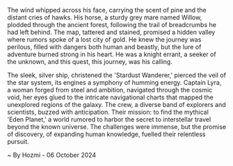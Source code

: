 
The wind whipped across his face, carrying the scent of pine and the distant cries of hawks. His horse, a sturdy grey mare named Willow, plodded through the ancient forest, following the trail of breadcrumbs he had left behind. The map, tattered and stained, promised a hidden valley where rumors spoke of a lost city of gold. He knew the journey was perilous, filled with dangers both human and beastly, but the lure of adventure burned strong in his heart. He was a knight errant, a seeker of the unknown, and this quest, this journey, was his calling.

The sleek, silver ship, christened the 'Stardust Wanderer,' pierced the veil of the star system, its engines a symphony of humming energy. Captain Lyra, a woman forged from steel and ambition, navigated through the cosmic void, her eyes glued to the intricate navigational charts that mapped the unexplored regions of the galaxy. The crew, a diverse band of explorers and scientists, buzzed with anticipation. Their mission: to find the mythical 'Eden Planet,' a world rumored to harbor the secret to interstellar travel beyond the known universe. The challenges were immense, but the promise of discovery, of expanding human knowledge, fuelled their relentless pursuit. 

~ By Hozmi - 06 October 2024
